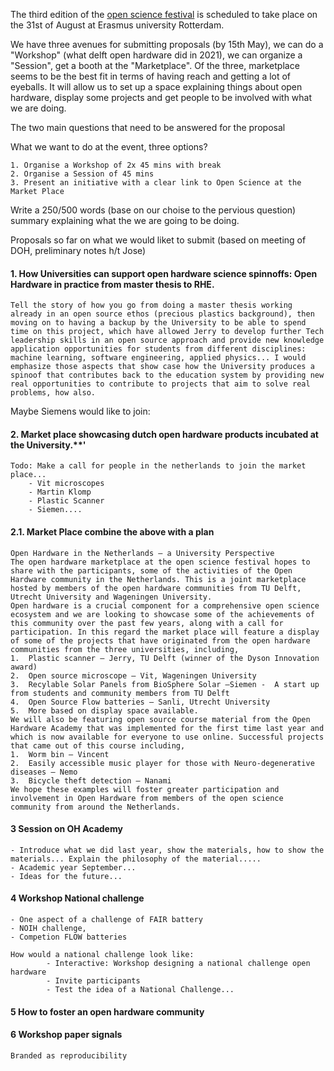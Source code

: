 The third edition of the [open science festival](https://opensciencefestival.nl) is scheduled to take place on the 31st of August at Erasmus university Rotterdam.

We have three avenues for submitting proposals (by 15th May), we can do a "Workshop" (what delft open hardware did in 2021), we can organize a "Session", get a booth at the "Marketplace". Of the three, marketplace seems to be the best fit in terms of having reach and getting a lot of eyeballs. It will allow us to set up a space explaining things about open hardware, display some projects and get people to be involved with what we are doing.


The two main questions that need to be answered for the proposal

What we want to do at the event, three options?

    1. Organise a Workshop of 2x 45 mins with break
    2. Organise a Session of 45 mins
    3. Present an initiative with a clear link to Open Science at the Market Place

Write a 250/500 words (base on our choise to the pervious question) summary explaining what the we are going to be doing.


Proposals so far on what we would liket to submit (based on meeting of DOH, preliminary notes h/t Jose)

#### 1. How Universities can support open hardware science spinnoffs: Open Hardware in practice from master thesis to RHE.

    Tell the story of how you go from doing a master thesis working already in an open source ethos (precious plastics background), then moving on to having a backup by the University to be able to spend time on this project, which have allowed Jerry to develop further Tech leadership skills in an open source approach and provide new knowledge application opportunities for students from different disciplines: machine learning, software engineering, applied physics... I would emphasize those aspects that show case how the University produces a spinoof that contributes back to the education system by providing new real opportunities to contribute to projects that aim to solve real problems, how also.
    
Maybe Siemens would like to join:
    
#### 2. Market place showcasing dutch open hardware products incubated at the University.**'
    Todo: Make a call for people in the netherlands to join the market place...
        - Vit microscopes
        - Martin Klomp
        - Plastic Scanner
        - Siemen....
    
#### 2.1. Market Place combine the above with a plan
    
    
    Open Hardware in the Netherlands – a University Perspective
    The open hardware marketplace at the open science festival hopes to share with the participants, some of the activities of the Open Hardware community in the Netherlands. This is a joint marketplace hosted by members of the open hardware communities from TU Delft, Utrecht University and Wageningen University. 
    Open hardware is a crucial component for a comprehensive open science ecosystem and we are looking to showcase some of the achievements of this community over the past few years, along with a call for participation. In this regard the market place will feature a display of some of the projects that have originated from the open hardware communities from the three universities, including,
    1.	Plastic scanner – Jerry, TU Delft (winner of the Dyson Innovation award)
    2.	Open source microscope – Vit, Wageningen University
    3.	Recylable Solar Panels from BioSphere Solar –Siemen -  A start up from students and community members from TU Delft
    4.	Open Source Flow batteries – Sanli, Utrecht University
    5.	More based on display space available.
    We will also be featuring open source course material from the Open Hardware Academy that was implemented for the first time last year and which is now available for everyone to use online. Successful projects that came out of this course including, 
    1.	Worm bin – Vincent
    2.	Easily accessible music player for those with Neuro-degenerative diseases – Nemo
    3.	Bicycle theft detection – Nanami
    We hope these examples will foster greater participation and involvement in Open Hardware from members of the open science community from around the Netherlands. 

    
    
#### 3 Session on OH Academy
    - Introduce what we did last year, show the materials, how to show the materials... Explain the philosophy of the material.....
    - Academic year September...
    - Ideas for the future...
    
#### 4 Workshop National challenge
    - One aspect of a challenge of FAIR battery
    - NOIH challenge, 
    - Competion FLOW batteries
    
    How would a national challenge look like:
            - Interactive: Workshop designing a national challenge open hardware
            - Invite participants
            - Test the idea of a National Challenge...

#### 5 How to foster an open hardware community
    
    
#### 6 Workshop paper signals
    Branded as reproducibility
    

    




